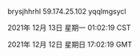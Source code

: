 brysjhhrhl 59.174.25.102 yqqlmgsycl

2021年 12月 13日 星期一 01:02:19 CST

2021年 12月 12日 星期日 17:02:19 GMT
